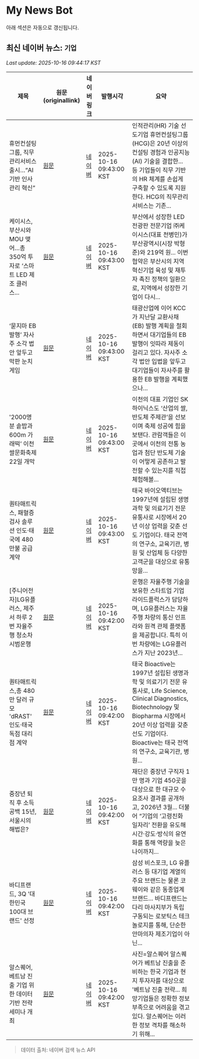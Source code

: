 # My News Bot

아래 섹션은 자동으로 갱신됩니다.

<!-- NEWS:START -->
## 최신 네이버 뉴스: `기업`
_Last update: 2025-10-16 09:44:17 KST_

| 제목 | 원문(originallink) | 네이버 링크 | 발행시각 | 요약 |
|---|---|---|---|---|
| 휴먼컨설팅그룹, 직무관리서비스 출시…“AI 기반 인사 관리 혁신” | [원문](http://www.edaily.co.kr/news/newspath.asp?newsid=02666646642333576) | [네이버](https://n.news.naver.com/mnews/article/018/0006139219?sid=101) | 2025-10-16 09:43:00 KST | 인적관리(HR) 기술 선도기업 휴먼컨설팅그룹(HCG)은 20년 이상의 컨설팅 경험과 인공지능(AI) 기술을 결합한... 등 기업들이 직무 기반의 HR 체계를 손쉽게 구축할 수 있도록 지원한다. HCG의 직무관리 서비스는 기존... |
| 케이시스, 부산시와 MOU 맺어…총 350억 투자로 ‘스마트 LED 제조 클러스... | [원문](https://www.sedaily.com/NewsView/2GZ78A2O2T) | [네이버](https://n.news.naver.com/mnews/article/011/0004543934?sid=101) | 2025-10-16 09:43:00 KST | 부산에서 성장한 LED 전광판 전문기업 ㈜케이시스(대표 천병민)가 부산광역시(시장 박형준)와 219억 원... 이번 협약은 부산시의 지역 혁신기업 육성 및 재투자 촉진 정책의 일환으로, 지역에서 성장한 기업이 다시... |
| ‘묻지마 EB 발행’ 자사주 소각 법안 앞두고 막판 눈치게임 | [원문](https://www.hankyung.com/article/202510147317r) | [네이버](https://n.news.naver.com/mnews/article/015/0005197451?sid=101) | 2025-10-16 09:43:00 KST | 태광산업에 이어 KCC가 지난달 교환사채(EB) 발행 계획을 철회하면서 대기업들의 EB 발행이 잇따라 제동이 걸리고 있다. 자사주 소각 법안 입법을 앞두고 대기업들이 자사주를 활용한 EB 발행을 계획했으나... |
| '2000명분 솥밥과 600m 가래떡’ 이천쌀문화축제 22일 개막 | [원문](https://www.hankookilbo.com/News/Read/A2025101609070004429?did=NA) | [네이버](https://n.news.naver.com/mnews/article/469/0000892198?sid=102) | 2025-10-16 09:43:00 KST | 이천의 대표 기업인 SK하이닉스도 ‘산업의 쌀, 반도체 주제관’을 선보이며 축제 성공에 힘을 보탠다. 관람객들은 이곳에서 이천의 전통 농업과 첨단 반도체 기술이 어떻게 공존하고 발전할 수 있는지를 직접 체험해볼... |
| 퀀타매트릭스, 패혈증검사 솔루션 인도·태국에 480만불 공급계약 | [원문](https://www.hankyung.com/article/202510162005i) | [네이버](https://n.news.naver.com/mnews/article/015/0005197453?sid=105) | 2025-10-16 09:43:00 KST | 태국 바이오액티브는 1997년에 설립된 생명과학 및 의료기기 전문 유통사로 시장에서 20년 이상 업력을 갖춘 선도 기업이다. 태국 전역의 연구소, 교육기관, 병원 및 산업체 등 다양한 고객군을 대상으로 유통망을... |
| [주니어전자]LG유플러스, 제주서 하루 2번 자율주행 청소차 시범운행 | [원문](https://www.etnews.com/20251016000067) | [네이버](https://n.news.naver.com/mnews/article/030/0003359457?sid=102) | 2025-10-16 09:42:00 KST | 운행은 자율주행 기술을 보유한 스타트업 기업 라이드플럭스가 담당하며, LG유플러스는 자율주행 차량의 통신 인프라와 원격 관제 플랫폼을 제공합니다. 특히 이번 차량에는 LG유플러스가 지난 2023년... |
| 퀀타매트릭스,총 480만 달러 규모 'dRAST' 인도·태국 독점 대리점 계약 | [원문](https://www.yakup.com/news/index.html?mode=view&cat=12&nid=317290) | [네이버](https://www.yakup.com/news/index.html?mode=view&cat=12&nid=317290) | 2025-10-16 09:42:00 KST | 태국 Bioactive는 1997년 설립된 생명과학 및 의료기기 전문 유통사로, Life Science, Clinical Diagnostics, Biotechnology 및 Biopharma 시장에서 20년 이상 업력을 갖춘 선도 기업이다. Bioactive는 태국 전역의 연구소, 교육기관, 병원... |
| 중장년 퇴직 후 소득공백 15년, 서울시의 해법은? | [원문](https://bravo.etoday.co.kr/view/atc_view/17527) | [네이버](https://bravo.etoday.co.kr/view/atc_view/17527) | 2025-10-16 09:42:00 KST | 재단은 중장년 구직자 1만 명과 기업 450곳을 대상으로 한 대규모 수요조사 결과를 공개하고, 2026년 3월... 더불어 “기업의 ‘고령친화 일자리’ 전환을 유도해 시간·강도·방식의 유연화를 통해 역량을 늦은 나이까지... |
| 바디프랜드, 3Q '대한민국 100대 브랜드' 선정 | [원문](http://www.womentimes.co.kr/news/articleView.html?idxno=91434) | [네이버](http://www.womentimes.co.kr/news/articleView.html?idxno=91434) | 2025-10-16 09:42:00 KST | 삼성 비스포크, LG 유플러스 등 대기업 계열의 주요 브랜드는 물론 코웨이와 같은 동종업계 브랜드... 바디프랜드는 다리 마사지부가 독립 구동되는 로보틱스 테크놀로지를 통해, 단순한 안마의자 제조기업이 아닌... |
| 알스퀘어, 베트남 진출 기업 위한 데이터 기반 전략 세미나 개최 | [원문](https://weekly.hankooki.com/news/articleView.html?idxno=7132225) | [네이버](https://weekly.hankooki.com/news/articleView.html?idxno=7132225) | 2025-10-16 09:42:00 KST | 사진=알스퀘어  알스퀘어가 베트남 진출을 준비하는 한국 기업과 현지 투자자를 대상으로 '베트남 진출 전략... 희망기업들은 정확한 정보 부족으로 어려움을 겪고 있다. 알스퀘어는 이러한 정보 격차를 해소하기 위해... |

> 데이터 출처: 네이버 검색 뉴스 API
<!-- NEWS:END -->
